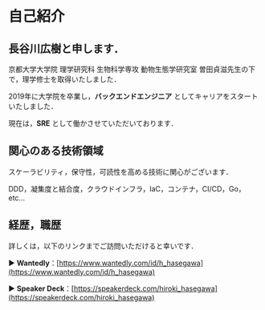 # 自己紹介

## 長谷川広樹と申します．

京都大学大学院 理学研究科 生物科学専攻 動物生態学研究室 曽田貞滋先生の下で，理学修士を取得いたしました．

2019年に大学院を卒業し，**バックエンドエンジニア** としてキャリアをスタートいたしました．

現在は，**SRE** として働かさせていただいております．

## 関心のある技術領域

スケーラビリティ，保守性，可読性を高める技術に関心がございます．

DDD，凝集度と結合度，クラウドインフラ，IaC，コンテナ，CI/CD，Go，etc...

## 経歴，職歴

詳しくは，以下のリンクまでご訪問いただけると幸いです．

▶ **Wantedly**：[https://www.wantedly.com/id/h_hasegawa](https://www.wantedly.com/id/h_hasegawa)

▶ **Speaker Deck**：[https://speakerdeck.com/hiroki_hasegawa](https://speakerdeck.com/hiroki_hasegawa)
